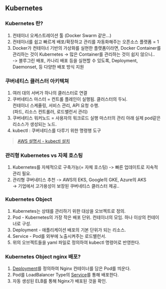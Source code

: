 ## Kubernetes

### Kubernetes 란?
 1. 컨테이너 오케스트레이션 툴 (Docker Swarm 같은...)  
 2. 컨테이너를 쉽고 빠르게 배포/확장하고 관리를 자동화해주는 오픈소스 플랫폼 = 1  
 3. Docker가 컨테이너 기반의 가상화를 실현한 플랫폼이라면, Docker Container를 관리하는 것이 Kubernetes
   -> 많은 Container를 관리하는 것이 쉽지 않으니..  
   -> 블루그린 배포, 카나리 배포 등을 실현할 수 있도록, Deployment, Daemonset, 등 다양한 배포 방식 지원  
   

### 쿠버네티스 클러스터 아키텍쳐 
 1. 여러 대의 서버가 하나의 클러스터로 연결
 2. 쿠버네티스 마스터 = 컨트롤 플레인이 실행됨. 클러스터의 두뇌.   
    컨테이너 스케쥴링, 서비스 관리, API 요청 수행.   
    (파드, 리소스 컨트롤러, 로드밸런서 관리)  
 3. 쿠버네티스 워커노드 = 사용자의 워크로드 실행 마스터의 관리 아래 실제 pod같은 리소스가 생성되는 노드.  
 4. kubectl : 쿠버네티스를 다루기 위한 명령행 도구  
 > [AWS 설명서 - kubectl 설치](https://docs.aws.amazon.com/ko_kr/eks/latest/userguide/install-kubectl.html) 


### 관리형 Kubernetes vs 자체 호스팅  
 1. Kubernetes를 자체적으로 구축가능(= 자체 호스팅) -> 빠른 업데이트로 지속적 관리 필요.  
 2. 관리형 쿠버네티스 추천 -> AWS의 EKS, Google의 GKE, Azure의 AKS  
    -> 기업에서 고가용성이 보장된 쿠버네티스 클러스터 제공..  
    

### Kubernetes Object
 1. Kubernetes는 상태를 관리하기 위한 대상을 오브젝트로 정의.  
 2. Pod - Kubernetes의 가장 작은 배포 단위. 컨테이너의 모임. 하나 이상의 컨테이너로 구성.  
 3. Deployment - 애플리케이션 배포의 기본 단위가 되는 리소스.  
 4. Service - Pod를 외부에 노출시켜주는 로드밸런서.  
 5. 위의 오브젝트들을 yaml 파일로 정의하여 kubectl 명령어로 반영한다.  


### Kubernetes Object nginx 배포?
 1. [Deployment](https://github.com/Kogoon/Devops-Study/blob/main/kubernetes/nginx-deployment.yaml)를 정의하여 Nginx 컨테이너를 담은 Pod를 띄운다. 
 2. Pod를 LoadBalancer Type의 [Service](https://github.com/Kogoon/Devops-Study/blob/main/kubernetes/nginx-service.yaml)를 통해 배포한다. 
 3. 자동 생성된 ELB를 통해 Nginx가 배포된 것을 확인.   


